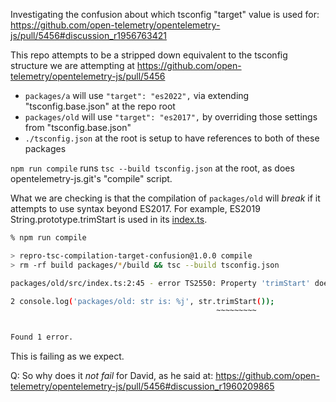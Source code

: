 Investigating the confusion about which tsconfig "target" value
is used for:
https://github.com/open-telemetry/opentelemetry-js/pull/5456#discussion_r1956763421

This repo attempts to be a stripped down equivalent to the tsconfig
structure we are attempting at https://github.com/open-telemetry/opentelemetry-js/pull/5456

- `packages/a` will use `"target": "es2022",` via extending "tsconfig.base.json" at the repo root
- `packages/old` will use `"target": "es2017",` by overriding those settings from "tsconfig.base.json"
- `./tsconfig.json` at the root is setup to have references to both of these packages

`npm run compile` runs `tsc --build tsconfig.json` at the root, as does
opentelemetry-js.git's "compile" script.

What we are checking is that the compilation of `packages/old` will *break*
if it attempts to use syntax beyond ES2017. For example, ES2019 String.prototype.trimStart is used in its [index.ts](./packages/old/src/index.ts).

```bash
% npm run compile

> repro-tsc-compilation-target-confusion@1.0.0 compile
> rm -rf build packages/*/build && tsc --build tsconfig.json

packages/old/src/index.ts:2:45 - error TS2550: Property 'trimStart' does not exist on type '" spaces all around "'. Do you need to change your target library? Try changing the 'lib' compiler option to 'es2019' or later.

2 console.log('packages/old: str is: %j', str.trimStart());
                                              ~~~~~~~~~


Found 1 error.

```


This is failing as we expect.

Q: So why does it *not fail* for David, as he said at:
https://github.com/open-telemetry/opentelemetry-js/pull/5456#discussion_r1960209865
